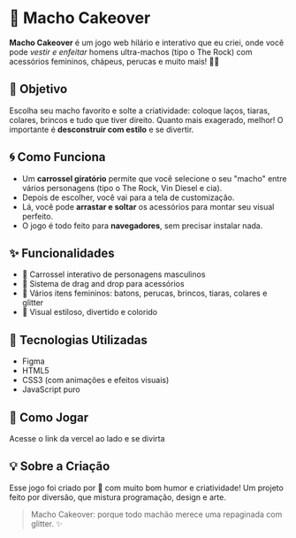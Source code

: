 # 💅 Macho Cakeover

**Macho Cakeover** é um jogo web hilário e interativo que eu criei, onde você pode *vestir e enfeitar* homens ultra-machos (tipo o The Rock) com acessórios femininos, chápeus, perucas e muito mais! 🌸✨

## 🎯 Objetivo

Escolha seu macho favorito e solte a criatividade: coloque laços, tiaras, colares, brincos e tudo que tiver direito. Quanto mais exagerado, melhor! O importante é **desconstruir com estilo** e se divertir.

## 🌀 Como Funciona

* Um **carrossel giratório** permite que você selecione o seu "macho" entre vários personagens (tipo o The Rock, Vin Diesel e cia).
* Depois de escolher, você vai para a tela de customização.
* Lá, você pode **arrastar e soltar** os acessórios para montar seu visual perfeito.
* O jogo é todo feito para **navegadores**, sem precisar instalar nada.

## ✨ Funcionalidades

* 🔁 Carrossel interativo de personagens masculinos
* 🧲 Sistema de drag and drop para acessórios
* 💋 Vários itens femininos: batons, perucas, brincos, tiaras, colares e glitter
* 🎨 Visual estiloso, divertido e colorido

## 🧰 Tecnologias Utilizadas

* Figma
* HTML5
* CSS3 (com animações e efeitos visuais)
* JavaScript puro

## 🚀 Como Jogar

Acesse o link da vercel ao lado e se divirta

## 💡 Sobre a Criação

Esse jogo foi criado por 💖 com muito bom humor e criatividade! Um projeto feito por diversão, que mistura programação, design e arte.

> Macho Cakeover: porque todo machão merece uma repaginada com glitter. ✨
